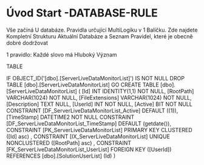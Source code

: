 ﻿# Úvod   Start -DATABASE-RULE  

Vše začíná U databáze. 
Pravidla určující MultiLogiku v 1 Balíčku.
Zde najdete Kompletní Strukturu Aktuální Databáze
a Seznam Pravidel, které je obecně dobré dodržovat

1 pravidlo: Každé slovo má Hluboký Význam

TABLE


 IF OBJECT_ID('[dbo].[ServerLiveDataMonitorList]') IS NOT NULL 
 DROP TABLE [dbo].[ServerLiveDataMonitorList] 
 GO
 CREATE TABLE [dbo].[ServerLiveDataMonitorList] ( 
 [Id]              INT              IDENTITY(1,1)          NOT NULL,
 [RootPath]        VARCHAR(1024)                           NOT NULL,
 [FileExtensions]  VARCHAR(1024)                           NOT NULL,
 [Description]     TEXT                                        NULL,
 [UserId]          INT                                     NOT NULL,
 [Active]          BIT                                     NOT NULL  CONSTRAINT [DF_ServerLiveDataMonitorList_Active] DEFAULT ((1)),
 [TimeStamp]       DATETIME2                               NOT NULL  CONSTRAINT [DF_ServerLiveDataMonitorList_TimeStamp] DEFAULT (getdate()),
 CONSTRAINT   [PK_ServerLiveDataMonitorList]  PRIMARY KEY CLUSTERED    ([Id] asc) ,
 CONSTRAINT   [IX_ServerLiveDataMonitorList]  UNIQUE      NONCLUSTERED ([RootPath] asc) ,
 CONSTRAINT [FK_ServerLiveDataMonitorList_UserList] FOREIGN KEY ([UserId]) REFERENCES [dbo].[SolutionUserList] (Id) )
 
 